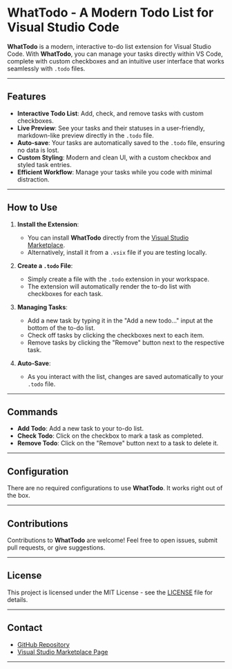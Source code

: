 # WhatTodo - A Modern Todo List for Visual Studio Code

**WhatTodo** is a modern, interactive to-do list extension for Visual Studio Code. With **WhatTodo**, you can manage your tasks directly within VS Code, complete with custom checkboxes and an intuitive user interface that works seamlessly with `.todo` files.

---

## Features

- **Interactive Todo List**: Add, check, and remove tasks with custom checkboxes.
- **Live Preview**: See your tasks and their statuses in a user-friendly, markdown-like preview directly in the `.todo` file.
- **Auto-save**: Your tasks are automatically saved to the `.todo` file, ensuring no data is lost.
- **Custom Styling**: Modern and clean UI, with a custom checkbox and styled task entries.
- **Efficient Workflow**: Manage your tasks while you code with minimal distraction.

---

## How to Use

1. **Install the Extension**:
   - You can install **WhatTodo** directly from the [Visual Studio Marketplace](https://marketplace.visualstudio.com).
   - Alternatively, install it from a `.vsix` file if you are testing locally.

2. **Create a `.todo` File**:
   - Simply create a file with the `.todo` extension in your workspace.
   - The extension will automatically render the to-do list with checkboxes for each task.

3. **Managing Tasks**:
   - Add a new task by typing it in the "Add a new todo..." input at the bottom of the to-do list.
   - Check off tasks by clicking the checkboxes next to each item.
   - Remove tasks by clicking the "Remove" button next to the respective task.

4. **Auto-Save**:
   - As you interact with the list, changes are saved automatically to your `.todo` file.

---

## Commands

- **Add Todo**: Add a new task to your to-do list.
- **Check Todo**: Click on the checkbox to mark a task as completed.
- **Remove Todo**: Click on the "Remove" button next to a task to delete it.

---

## Configuration

There are no required configurations to use **WhatTodo**. It works right out of the box.

---

## Contributions

Contributions to **WhatTodo** are welcome! Feel free to open issues, submit pull requests, or give suggestions.

---

## License

This project is licensed under the MIT License - see the [LICENSE](LICENSE) file for details.

---

## Contact

- [GitHub Repository](https://github.com/yourusername/whattodo)
- [Visual Studio Marketplace Page](https://marketplace.visualstudio.com/items?itemName=your-publisher-id.whattodo)

---
